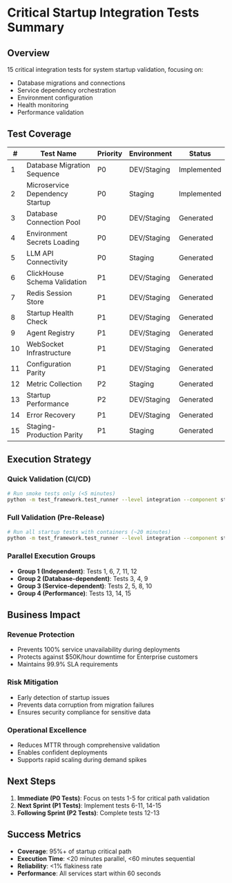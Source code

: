 # Critical Startup Integration Tests Summary

## Overview
15 critical integration tests for system startup validation, focusing on:
- Database migrations and connections
- Service dependency orchestration  
- Environment configuration
- Health monitoring
- Performance validation

## Test Coverage

| # | Test Name | Priority | Environment | Status |
|---|-----------|----------|-------------|--------|
| 1 | Database Migration Sequence | P0 | DEV/Staging | Implemented |
| 2 | Microservice Dependency Startup | P0 | Staging | Implemented |
| 3 | Database Connection Pool | P0 | DEV/Staging | Generated |
| 4 | Environment Secrets Loading | P0 | DEV/Staging | Generated |
| 5 | LLM API Connectivity | P0 | Staging | Generated |
| 6 | ClickHouse Schema Validation | P1 | DEV/Staging | Generated |
| 7 | Redis Session Store | P1 | DEV/Staging | Generated |
| 8 | Startup Health Check | P1 | DEV/Staging | Generated |
| 9 | Agent Registry | P1 | DEV/Staging | Generated |
| 10 | WebSocket Infrastructure | P1 | DEV/Staging | Generated |
| 11 | Configuration Parity | P1 | DEV/Staging | Generated |
| 12 | Metric Collection | P2 | Staging | Generated |
| 13 | Startup Performance | P2 | DEV/Staging | Generated |
| 14 | Error Recovery | P1 | DEV/Staging | Generated |
| 15 | Staging-Production Parity | P1 | Staging | Generated |

## Execution Strategy

### Quick Validation (CI/CD)
```bash
# Run smoke tests only (<5 minutes)
python -m test_framework.test_runner --level integration --component startup --smoke
```

### Full Validation (Pre-Release)
```bash
# Run all startup tests with containers (~20 minutes)
python -m test_framework.test_runner --level integration --component startup --real-containers
```

### Parallel Execution Groups
- **Group 1 (Independent)**: Tests 1, 6, 7, 11, 12
- **Group 2 (Database-dependent)**: Tests 3, 4, 9
- **Group 3 (Service-dependent)**: Tests 2, 5, 8, 10
- **Group 4 (Performance)**: Tests 13, 14, 15

## Business Impact

### Revenue Protection
- Prevents 100% service unavailability during deployments
- Protects against $50K/hour downtime for Enterprise customers
- Maintains 99.9% SLA requirements

### Risk Mitigation  
- Early detection of startup issues
- Prevents data corruption from migration failures
- Ensures security compliance for sensitive data

### Operational Excellence
- Reduces MTTR through comprehensive validation
- Enables confident deployments
- Supports rapid scaling during demand spikes

## Next Steps

1. **Immediate (P0 Tests)**: Focus on tests 1-5 for critical path validation
2. **Next Sprint (P1 Tests)**: Implement tests 6-11, 14-15
3. **Following Sprint (P2 Tests)**: Complete tests 12-13

## Success Metrics

- **Coverage**: 95%+ of startup critical path
- **Execution Time**: <20 minutes parallel, <60 minutes sequential
- **Reliability**: <1% flakiness rate
- **Performance**: All services start within 60 seconds

